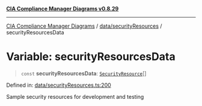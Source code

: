 [**CIA Compliance Manager Diagrams v0.8.29**](../../../README.md)

***

[CIA Compliance Manager Diagrams](../../../modules.md) / [data/securityResources](../README.md) / securityResourcesData

# Variable: securityResourcesData

> `const` **securityResourcesData**: [`SecurityResource`](../../../services/interfaces/SecurityResource.md)[]

Defined in: [data/securityResources.ts:200](https://github.com/Hack23/cia-compliance-manager/blob/5836b4c74e2010cd05eca63c0016fd711c628ec9/src/data/securityResources.ts#L200)

Sample security resources for development and testing
